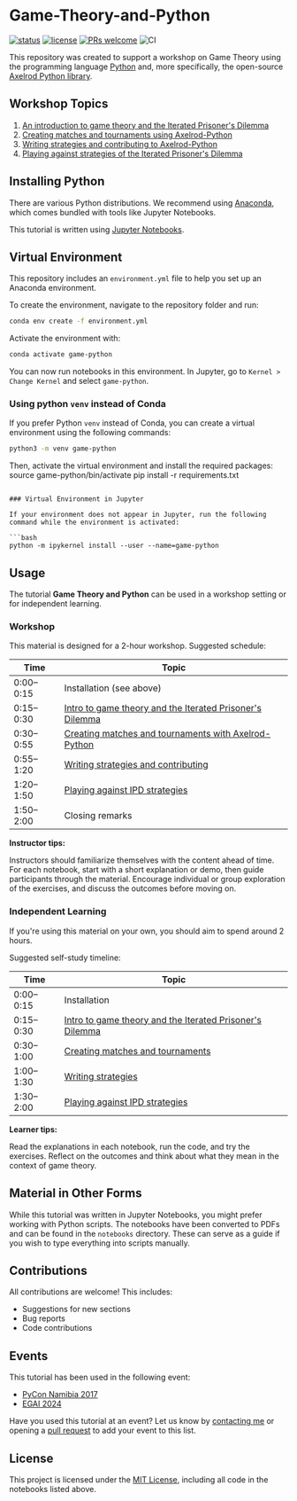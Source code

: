 # Game-Theory-and-Python

[![status](https://jose.theoj.org/papers/10.21105/jose.00078/status.svg)](https://doi.org/10.21105/jose.00078)
[![license](https://img.shields.io/github/license/Naereen/StrapDown.js.svg)](https://github.com/Nikoleta-v3/Game-Theory-and-Python/master/LICENSE)
[![PRs welcome](https://img.shields.io/badge/PRs-welcome-brightgreen.svg)](http://makeapullrequest.com)
![CI](https://img.shields.io/github/workflow/status/Nikoleta-v3/Game-Theory-and-Python/ci)

This repository was created to support a workshop on Game Theory using the
programming language [Python](https://www.python.org/) and, more specifically,
the open-source [Axelrod Python
library](https://github.com/Axelrod-Python/Axelrod).

## Workshop Topics

1. [An introduction to game theory and the Iterated Prisoner's Dilemma](https://github.com/Nikoleta-v3/Game-Theory-and-Python/blob/master/1.%20Introduction.ipynb)
2. [Creating matches and tournaments using Axelrod-Python](https://github.com/Nikoleta-v3/Game-Theory-and-Python/blob/master/2.%20Matches%20and%20Tournaments.ipynb)
3. [Writing strategies and contributing to Axelrod-Python](https://github.com/Nikoleta-v3/Game-Theory-and-Python/blob/master/3.%20Writing%20a%20Strategy.ipynb)
4. [Playing against strategies of the Iterated Prisoner's Dilemma](https://github.com/Nikoleta-v3/Game-Theory-and-Python/blob/master/4.%20Human%20Strategy.ipynb)

## Installing Python

There are various Python distributions. We recommend using
[Anaconda](https://www.anaconda.com/download), which comes bundled with tools
like Jupyter Notebooks.

This tutorial is written using [Jupyter Notebooks](http://jupyter.org/).

## Virtual Environment

This repository includes an `environment.yml` file to help you set up an
Anaconda environment.

To create the environment, navigate to the repository folder and run:

```bash
conda env create -f environment.yml
```

Activate the environment with:

```bash
conda activate game-python
```

You can now run notebooks in this environment. In Jupyter, go to `Kernel > Change Kernel` and select `game-python`.

### Using python `venv` instead of Conda

If you prefer Python `venv` instead of Conda, you can create a virtual environment using the following commands:

```bash
python3 -m venv game-python
```

Then, activate the virtual environment and install the required packages:
source game-python/bin/activate
pip install -r requirements.txt
```

### Virtual Environment in Jupyter

If your environment does not appear in Jupyter, run the following command while the environment is activated:

```bash
python -m ipykernel install --user --name=game-python
```

## Usage

The tutorial **Game Theory and Python** can be used in a workshop setting or for independent learning.

### Workshop

This material is designed for a 2-hour workshop. Suggested schedule:

| Time      | Topic                                                                                          |
| --------- | ---------------------------------------------------------------------------------------------- |
| 0:00–0:15 | Installation (see above)                                                                       |
| 0:15–0:30 | [Intro to game theory and the Iterated Prisoner's Dilemma](1.%20Introduction.ipynb)            |
| 0:30–0:55 | [Creating matches and tournaments with Axelrod-Python](2.%20Matches%20and%20Tournaments.ipynb) |
| 0:55–1:20 | [Writing strategies and contributing](3.%20Writing%20a%20Strategy.ipynb)                       |
| 1:20–1:50 | [Playing against IPD strategies](4.%20Human%20Strategy.ipynb)                                  |
| 1:50–2:00 | Closing remarks                                                                                |

**Instructor tips:**

Instructors should familiarize themselves with the content ahead of time. For
each notebook, start with a short explanation or demo, then guide participants
through the material. Encourage individual or group exploration of the
exercises, and discuss the outcomes before moving on.

### Independent Learning

If you're using this material on your own, you should aim to spend around 2 hours.

Suggested self-study timeline:

| Time      | Topic                                                                               |
| --------- | ----------------------------------------------------------------------------------- |
| 0:00–0:15 | Installation                                                                        |
| 0:15–0:30 | [Intro to game theory and the Iterated Prisoner's Dilemma](1.%20Introduction.ipynb) |
| 0:30–1:00 | [Creating matches and tournaments](2.%20Matches%20and%20Tournaments.ipynb)          |
| 1:00–1:30 | [Writing strategies](3.%20Writing%20a%20Strategy.ipynb)                             |
| 1:30–2:00 | [Playing against IPD strategies](4.%20Human%20Strategy.ipynb)                       |

**Learner tips:**

Read the explanations in each notebook, run the code, and try the exercises.
Reflect on the outcomes and think about what they mean in the context of game
theory.

## Material in Other Forms

While this tutorial was written in Jupyter Notebooks, you might prefer working
with Python scripts. The notebooks have been converted to PDFs and can be found
in the `notebooks` directory. These can serve as a guide if you wish to type
everything into scripts manually.

## Contributions

All contributions are welcome! This includes:

* Suggestions for new sections
* Bug reports
* Code contributions

## Events

This tutorial has been used in the following event:

* [PyCon Namibia 2017](https://na.pycon.org/pycon-namibia-2017/)
* [EGAI 2024](https://egai.cc)

Have you used this tutorial at an event? Let us know by [contacting
me](https://nikoleta-v3.github.io/) or opening a [pull
request](https://github.com/Nikoleta-v3/Game-Theory-and-Python/pulls) to add
your event to this list.

## License

This project is licensed under the [MIT
License](https://github.com/Nikoleta-v3/Game-Theory-and-Python/blob/master/LICENSE.txt),
including all code in the notebooks listed above.
